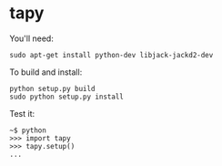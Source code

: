 # tapy

You'll need:
```
sudo apt-get install python-dev libjack-jackd2-dev
```


To build and install:
```
python setup.py build
sudo python setup.py install
```


Test it:
```
~$ python
>>> import tapy
>>> tapy.setup()
...
```
